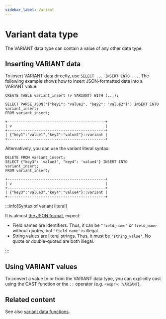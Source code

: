 ```yaml
---
sidebar_label: Variant
---
```


# Variant data type

The VARIANT data type can contain a value of any other data type.

## Inserting VARIANT data

To insert VARIANT data directly, use `SELECT ... INSERT INTO ...`. The following example shows how to insert JSON-formatted data into a VARIANT value:

```scopeql
CREATE TABLE variant_insert (v VARIANT) WITH (...);

SELECT PARSE_JSON('{"key1": "value1", "key2": "value2"}') INSERT INTO variant_insert;
FROM variant_insert;
```

```
+--------------------------------------------+
| v                                          |
+--------------------------------------------+
| {"key1":"value1","key2":"value2"}::variant |
+--------------------------------------------+
```

Alternatively, you can use the variant literal syntax:

```scopeql
DELETE FROM variant_insert;
SELECT {"key3": 'value3', "key4": 'value4'} INSERT INTO variant_insert;
FROM variant_insert;
```

```
+--------------------------------------------+
| v                                          |
+--------------------------------------------+
| {"key3":"value3","key4":"value4"}::variant |
+--------------------------------------------+
```

:::info[Syntax of variant literal]

It is almost [the JSON format](https://datatracker.ietf.org/doc/html/rfc8259), expect:

* Field names are identifiers. Thus, it can be `"field_name"` or `field_name` without quotes, but `'field_name'` is illegal.
* String values are literal strings. Thus, it must be `'string_value'`. No quote or double-quoted are both illegal.

:::

## Using VARIANT values

To convert a value to or from the VARIANT data type, you can explicitly cast using the CAST function or the `::` operator (e.g. `<expr>::VARIANT`).

## Related content

See also [variant data functions](functions-variant.md).
